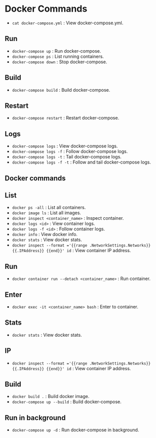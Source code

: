 # Docker Commands

- `cat docker-compose.yml` : View docker-compose.yml.

## Run

- `docker-compose up` : Run docker-compose.
- `docker-compose ps` : List running containers.
- `docker-compose down` : Stop docker-compose.

## Build

- `docker-compose build` : Build docker-compose.

## Restart

- `docker-compose restart` : Restart docker-compose.

## Logs

- `docker-compose logs` : View docker-compose logs.
- `docker-compose logs -f` : Follow docker-compose logs.
- `docker-compose logs -t` : Tail docker-compose logs.
- `docker-compose logs -f -t` : Follow and tail docker-compose logs.

## Docker commands

## List

- `docker ps -all` : List all containers.
- `docker image ls` : List all images.
- `docker inspect <container_name>` : Inspect container.
- `docker logs <id>` : View container logs.
- `docker logs -f <id>` : Follow container logs.
- `docker info` : View docker info.
- `docker stats` : View docker stats.
- `docker inspect --format ='{{range .NetworkSettings.Networks}} {{.IPAddress}} {{end}}' id` : View container IP address.

## Run

- `docker container run --detach <container_name>` : Run container.

## Enter

- `docker exec -it <container_name> bash` : Enter to container.

## Stats

- `docker stats` : View docker stats.

## IP

- `docker inspect --format ='{{range .NetworkSettings.Networks}} {{.IPAddress}} {{end}}' id` : View container IP address.

## Build

- `docker build .` : Build docker image.
- `docker-compose up --build` : Build docker-compose.

## Run in background

- `docker-compose up -d` : Run docker-compose in background.
